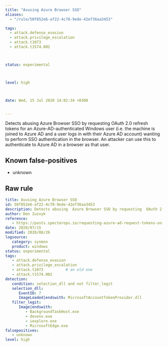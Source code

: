 ```yaml
---
title: "Avusing Azure Browser SSO"
aliases:
  - "/rule/50f852e6-af22-4c78-9ede-42ef36aa3453"

tags:
  - attack.defense_evasion
  - attack.privilege_escalation
  - attack.t1073
  - attack.t1574.002



status: experimental



level: high



date: Wed, 15 Jul 2020 14:02:34 +0300


---
```


Detects abusing  Azure Browser SSO by requesting  OAuth 2.0 refresh tokens for an Azure-AD-authenticated Windows user (i.e. the machine is joined to Azure AD and a user logs in with their Azure AD account) wanting to perform SSO authentication in the browser. An attacker can use this to authenticate to Azure AD in a browser as that user.

<!--more-->


## Known false-positives

* unknown




## Raw rule
```yaml
title: Avusing Azure Browser SSO
id: 50f852e6-af22-4c78-9ede-42ef36aa3453
description: Detects abusing  Azure Browser SSO by requesting  OAuth 2.0 refresh tokens for an Azure-AD-authenticated Windows user (i.e. the machine is joined to Azure AD and a user logs in with their Azure AD account) wanting to perform SSO authentication in the browser. An attacker can use this to authenticate to Azure AD in a browser as that user.
author: Den Iuzvyk
reference:
   - https://posts.specterops.io/requesting-azure-ad-request-tokens-on-azure-ad-joined-machines-for-browser-sso-2b0409caad30
date: 2020/07/15
modified: 2020/08/26
logsource:
   category: sysmon
   product: windows
status: experimental
tags:
   - attack.defense_evasion
   - attack.privilege_escalation
   - attack.t1073          # an old one
   - attack.t1574.002
detection:
   condition: selection_dll and not filter_legit
   selection_dll:
      EventID: 7
      ImageLoaded|endswith: MicrosoftAccountTokenProvider.dll
   filter_legit:
      Image|endswith:
         - BackgroundTaskHost.exe
         - devenv.exe
         - iexplore.exe
         - MicrosoftEdge.exe
falsepositives:
   - unknown
level: high

```
